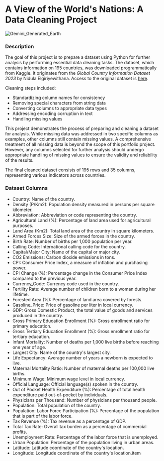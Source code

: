 # A View of the World's Nations: A Data Cleaning Project
![Gemini_Generated_Earth](https://github.com/user-attachments/assets/b12ced17-b355-401b-8031-b0c009f038fd)
### Description
The goal of this project is to prepare a dataset using Python for further analysis by performing essential data cleaning tasks. The dataset, which contains information on 195 countries, was downloaded programmatically from Kaggle. It originates from the *Global Country Information Dataset 2023* by Nidula Elgiriyewithana. Access to the original dataset is [here](https://www.kaggle.com/datasets/nelgiriyewithana/countries-of-the-world-2023/data).

Cleaning steps included:
- Standardizing column names for consistency
- Removing special characters from string data
- Converting columns to appropriate data types
- Addressing encoding corruption in text
- Handling missing values

This project demonstrates the process of preparing and cleaning a dataset for analysis. While missing data was addressed in two specific columns as examples, other columns still contain missing values. A comprehensive treatment of all missing data is beyond the scope of this portfolio project. However, any columns selected for further analysis should undergo appropriate handling of missing values to ensure the validity and reliability of the results.

The final cleaned dataset consists of 195 rows and 35 columns, representing various indicators across countries.

### Dataset Columns
- Country: Name of the country.
- Density (P/Km2): Population density measured in persons per square kilometer.
- Abbreviation: Abbreviation or code representing the country.
- Agricultural Land (%): Percentage of land area used for agricultural purposes.
- Land Area (Km2): Total land area of the country in square kilometers.
- Armed Forces Size: Size of the armed forces in the country.
- Birth Rate: Number of births per 1,000 population per year.
- Calling Code: International calling code for the country.
- Capital/Major City: Name of the capital or major city.
- CO2 Emissions: Carbon dioxide emissions in tons.
- CPI: Consumer Price Index, a measure of inflation and purchasing power.
- CPI Change (%): Percentage change in the Consumer Price Index compared to the previous year.
- Currency_Code: Currency code used in the country.
- Fertility Rate: Average number of children born to a woman during her lifetime.
- Forested Area (%): Percentage of land area covered by forests.
- Gasoline_Price: Price of gasoline per liter in local currency.
- GDP: Gross Domestic Product, the total value of goods and services produced in the country.
- Gross Primary Education Enrollment (%): Gross enrollment ratio for primary education.
- Gross Tertiary Education Enrollment (%): Gross enrollment ratio for tertiary education.
- Infant Mortality: Number of deaths per 1,000 live births before reaching one year of age.
- Largest City: Name of the country's largest city.
- Life Expectancy: Average number of years a newborn is expected to live.
- Maternal Mortality Ratio: Number of maternal deaths per 100,000 live births.
- Minimum Wage: Minimum wage level in local currency.
- Official Language: Official language(s) spoken in the country.
- Out of Pocket Health Expenditure (%): Percentage of total health expenditure paid out-of-pocket by individuals.
- Physicians per Thousand: Number of physicians per thousand people.
- Population: Total population of the country.
- Population: Labor Force Participation (%): Percentage of the population that is part of the labor force.
- Tax Revenue (%): Tax revenue as a percentage of GDP.
- Total Tax Rate: Overall tax burden as a percentage of commercial profits.
- Unemployment Rate: Percentage of the labor force that is unemployed.
- Urban Population: Percentage of the population living in urban areas.
- Latitude: Latitude coordinate of the country's location.
- Longitude: Longitude coordinate of the country's location.item
